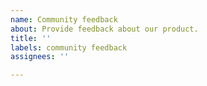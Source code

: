 ```yaml
---
name: Community feedback
about: Provide feedback about our product.
title: ''
labels: community feedback
assignees: ''

---
```

